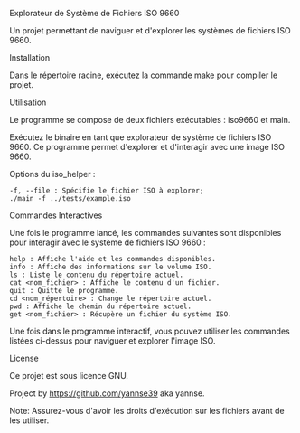 Explorateur de Système de Fichiers ISO 9660

Un projet permettant de naviguer et d'explorer les systèmes de fichiers ISO 9660.

Installation

Dans le répertoire racine, exécutez la commande make pour compiler le projet.

Utilisation

Le programme se compose de deux fichiers exécutables : iso9660 et main.

Exécutez le binaire en tant que explorateur de système de fichiers ISO 9660. Ce programme permet d'explorer et d'interagir avec une image ISO 9660.

Options du iso_helper :

    -f, --file : Spécifie le fichier ISO à explorer;
    ./main -f ../tests/example.iso

Commandes Interactives

Une fois le programme lancé, les commandes suivantes sont disponibles pour interagir avec le système de fichiers ISO 9660 :

    help : Affiche l'aide et les commandes disponibles.
    info : Affiche des informations sur le volume ISO.
    ls : Liste le contenu du répertoire actuel.
    cat <nom_fichier> : Affiche le contenu d'un fichier.
    quit : Quitte le programme.
    cd <nom_répertoire> : Change le répertoire actuel.
    pwd : Affiche le chemin du répertoire actuel.
    get <nom_fichier> : Récupère un fichier du système ISO.
Une fois dans le programme interactif, vous pouvez utiliser les commandes listées ci-dessus pour naviguer et explorer l'image ISO.

License

Ce projet est sous licence GNU.

Project by https://github.com/yannse39 aka yannse.

Note: Assurez-vous d'avoir les droits d'exécution sur les fichiers avant de les utiliser.